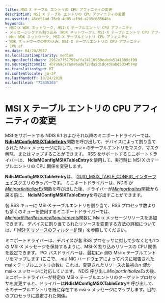 ```yaml
---
title: MSI X テーブル エントリの CPU アフィニティの変更
description: MSI X テーブル エントリの CPU アフィニティの変更
ms.assetid: 46ce91ad-76eb-4d05-af9d-a295c665640a
keywords:
- MSI-X WDK ネットワーク, MSI-X テーブルエントリ CPU アフィニティ
- メッセージシグナル割り込み (WDK ネットワーク)、MSI-X テーブルエントリ CPU アフィニティ
- Msi WDK ネットワーク, MSI-X テーブルエントリ CPU アフィニティ
- WDK ネットワークの割り込み、MSI-X テーブルエントリの CPU アフィニティ
- CPU af
ms.date: 04/20/2017
ms.localizationpriority: medium
ms.openlocfilehash: 2962e7f51759affa24110960eabda5141809df99
ms.sourcegitcommit: 4b7a6ac7c68e6ad6f27da5d1dc4deabd5d34b748
ms.translationtype: MT
ms.contentlocale: ja-JP
ms.lasthandoff: 10/24/2019
ms.locfileid: "72835203"
---
```

# <a name="changing-the-cpu-affinity-of-msi-x-table-entries"></a>MSI X テーブル エントリの CPU アフィニティの変更





MSI をサポートする NDIS 6.1 およびそれ以降のミニポートドライバーでは、 [**NdisMConfigMSIXTableEntry**](https://docs.microsoft.com/windows-hardware/drivers/ddi/ndis/nf-ndis-ndismconfigmsixtableentry)関数を呼び出して、デバイスによって割り当てられた Msi-x メッセージに対して、msi x のテーブルエントリをマスク、マスク解除、またはマップすることができます。 RSS をサポートするミニポートドライバーは、 **NdisMConfigMSIXTableEntry**を使用して、実行時に MSI X のテーブルエントリの CPU 関係を変更します。

**NdisMConfigMSIXTableEntry**は、 [GUID\_MSIX\_TABLE\_CONFIG\_インターフェイス](https://msdn.microsoft.com/library/windows/hardware/ff546563)クエリのラッパーです。 ミニポートドライバーは、NDIS が[*MiniportInitializeEx*](https://docs.microsoft.com/windows-hardware/drivers/ddi/ndis/nc-ndis-miniport_initialize)関数を呼び出した後、ドライバーが[*Miniporthaltex*](https://docs.microsoft.com/windows-hardware/drivers/ddi/ndis/nc-ndis-miniport_halt)関数から戻る前に、 **NdisMConfigMSIXTableEntry**を呼び出すことができます。

各 RSS キューに MSI-X テーブルエントリを割り当て、RSS プロセッサ数よりも多くのキューを使用するミニポートドライバーでは、 [*MiniportFilterResourceRequirements*](https://docs.microsoft.com/windows-hardware/drivers/ddi/ndis/nc-ndis-miniport_pnp_irp)関数に Msi-x メッセージリソースを追加できます。 デバイスに割り当てられたリソースを変更する方法の詳細については、「 [MSI-X リソースのフィルター処理](msi-x-resource-filtering.md)」を参照してください。

ミニポートドライバーは、デバイスが各 RSS プロセッサに対して少なくとも1つの MSI-X メッセージを保持するように、MSI-X 割り込みリソースの CPU 関係を設定できます。 PCI バスドライバーは、最初に*n 個*の Msi-x テーブルエントリをマップします (ここで、 *n*は NIC ハードウェアによってバスに報告された msi x テーブルエントリの数)。これは、変更されたリソースの最初の*n 個*の msi-x メッセージに対応しています。 NDIS 呼び出し*MiniportInitializeEx*の後、ミニポートドライバーが特定の MSI-x テーブルエントリのターゲットプロセッサを変更すると、ドライバーは**NdisMConfigMSIXTableEntry**を呼び出して、そのテーブルエントリを既に存在する msi-x メッセージにマップします。目的のプロセッサに設定された関係。

 

 





